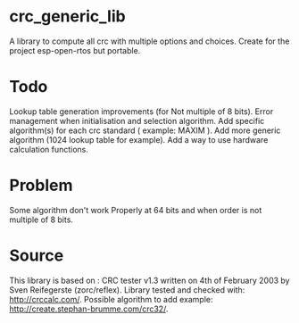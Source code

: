# crc_generic_lib
A library to compute all crc with multiple options and choices.
Create for the project esp-open-rtos but portable.


# Todo
Lookup table generation improvements (for Not multiple of 8 bits).
Error management when initialisation and selection algorithm.
Add specific algorithm(s) for each crc standard ( example: MAXIM ).
Add more generic algorithm (1024 lookup table for example).
Add a way to use hardware calculation functions. 

# Problem
Some algorithm don't work Properly at 64 bits and when order is not multiple of 8 bits.


# Source
This library is based on : CRC tester v1.3 written on 4th of February 2003 by Sven Reifegerste (zorc/reflex).
Library tested and checked with: http://crccalc.com/.
Possible algorithm to add example: http://create.stephan-brumme.com/crc32/.
